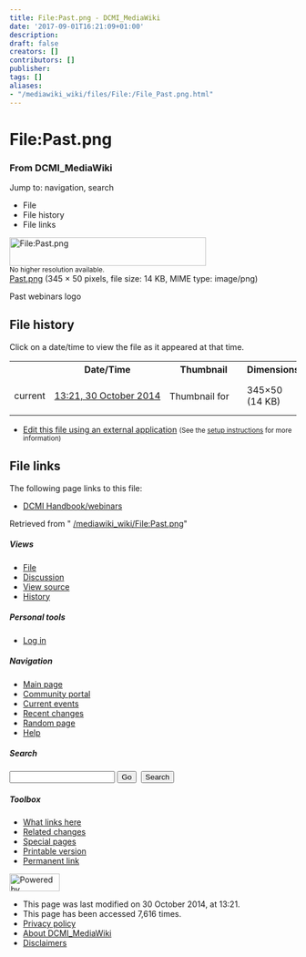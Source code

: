 ```yaml
---
title: File:Past.png - DCMI_MediaWiki
date: '2017-09-01T16:21:09+01:00'
description: 
draft: false
creators: []
contributors: []
publisher: 
tags: []
aliases:
- "/mediawiki_wiki/files/File:/File_Past.png.html"
---
```


<a id="top"></a>
# File:Past.png

### From DCMI\_MediaWiki

Jump to: navigation, search
<!-- start content -->
- File
- File history
- File links

 [<img alt="File:Past.png" src="/images/8/80/Past.png" width="345" height="50">](/mediawiki_wiki/files/Past.png)  
<small>No higher resolution available.</small>  
 [Past.png](/images/8/80/Past.png)‎ (345 × 50 pixels, file size: 14 KB, MIME type: image/png)

Past webinars logo

<!-- 
NewPP limit report
Preprocessor node count: 1/1000000
Post-expand include size: 0/2097152 bytes
Template argument size: 0/2097152 bytes
Expensive parser function count: 0/100
-->
## File history

Click on a date/time to view the file as it appeared at that time.

<table class="wikitable filehistory">
  <tr>
    <td></td>
    <th>Date/Time</th>
    <th>Thumbnail</th>
    <th>Dimensions</th>
    <th>User</th>
    <th>Comment</th>
  </tr>
  <tr>
    <td>current</td>
    <td class="filehistory-selected" style="white-space: nowrap;"><a href="/mediawiki_wiki/files/Past.png">13:21, 30 October 2014</a></td>
    <td><a href="/images/8/80/Past.png"><img alt="Thumbnail for version as of 13:21, 30 October 2014" src="/images/8/80/Past.png" width="120" height="17"></a></td>
    <td>345×50 <span style="white-space: nowrap;">(14 KB)</span>
    </td>
    <td>
      <a href="/index.php/User:WikiSysop" title="User:WikiSysop" class="mw-userlink">WikiSysop</a> <span style="white-space: nowrap;"> <span class="mw-usertoollinks">(<a href="/index.php?title=User_talk:WikiSysop&amp;action=edit&amp;redlink=1" class="new" title="User talk:WikiSysop (page does not exist)">Talk</a> | <a href="/index.php/Special:Contributions/WikiSysop" title="Special:Contributions/WikiSysop">contribs</a>)</span></span>
    </td>
    <td> <span class="comment">(Past webinars logo)</span>
    </td>
  </tr>
</table>

  

- [Edit this file using an external application](/index.php?title=File:Past.png&action=edit&externaledit=true&mode=file "File:Past.png") <small>(See the <a href="http://www.mediawiki.org/wiki/Manual:External_editors" class="external text" rel="nofollow">setup instructions</a> for more information)</small>

## File links

The following page links to this file:

- [DCMI Handbook/webinars](/index.php/DCMI_Handbook/webinars "DCMI Handbook/webinars")

Retrieved from " [/mediawiki_wiki/File:Past.png](/mediawiki_wiki/files/File:/File:Past.png.html)"

<!-- end content -->

##### Views

- [File](/mediawiki_wiki/files/File:/File:Past.png.html)
- [Discussion](/index.php?title=File_talk:Past.png&action=edit&redlink=1 "Discussion about the content page [t]")
- [View source](/index.php?title=File:Past.png&action=edit "This page is protected.
You can view its source [e]")
- [History](/index.php?title=File:Past.png&action=history "Past revisions of this page [h]")

##### Personal tools

- [Log in](/index.php?title=Special:UserLogin&returnto=File:Past.png "You are encouraged to log in; however, it is not mandatory [o]")

<script type="text/javascript"> if (window.isMSIE55) fixalpha(); </script>

##### Navigation

- [Main page](/index.php/Main_Page "Visit the main page [z]")
- [Community portal](/index.php/DCMI_MediaWiki:Community_portal "About the project, what you can do, where to find things")
- [Current events](/index.php/DCMI_MediaWiki:Current_events "Find background information on current events")
- [Recent changes](/index.php/Special:RecentChanges "The list of recent changes in the wiki [r]")
- [Random page](/index.php/Special:Random "Load a random page [x]")
- [Help](/index.php/Help:Contents "The place to find out")

##### <label for="searchInput">Search</label>

<form action="/index.php" id="searchform">
				<input type="hidden" name="title" value="Special:Search">
				<input id="searchInput" title="Search DCMI_MediaWiki" accesskey="f" type="search" name="search">
				<input type="submit" name="go" class="searchButton" id="searchGoButton" value="Go" title="Go to a page with this exact name if exists"> 
				<input type="submit" name="fulltext" class="searchButton" id="mw-searchButton" value="Search" title="Search the pages for this text">
			</form>

##### Toolbox

- [What links here](/index.php/Special:WhatLinksHere/File:Past.png "List of all wiki pages that link here [j]")
- [Related changes](/index.php/Special:RecentChangesLinked/File:Past.png "Recent changes in pages linked from this page [k]")
- [Special pages](/index.php/Special:SpecialPages "List of all special pages [q]")
- [Printable version](/index.php?title=File:Past.png&printable=yes "Printable version of this page [p]")
- [Permanent link](/index.php?title=File:Past.png&oldid=8613 "Permanent link to this revision of the page")

<!-- end of the left (by default at least) column -->

 [<img src="/skins/common/images/poweredby_mediawiki_88x31.png" height="31" width="88" alt="Powered by MediaWiki">](http://www.mediawiki.org/)

- This page was last modified on 30 October 2014, at 13:21.
- This page has been accessed 7,616 times.
- [Privacy policy](/index.php/DCMI_MediaWiki:Privacy_policy "DCMI MediaWiki:Privacy policy")
- [About DCMI\_MediaWiki](/index.php/DCMI_MediaWiki:About "DCMI MediaWiki:About")
- [Disclaimers](/index.php/DCMI_MediaWiki:General_disclaimer "DCMI MediaWiki:General disclaimer")

<script>if (window.runOnloadHook) runOnloadHook();</script><!-- Served in 0.455 secs. -->
